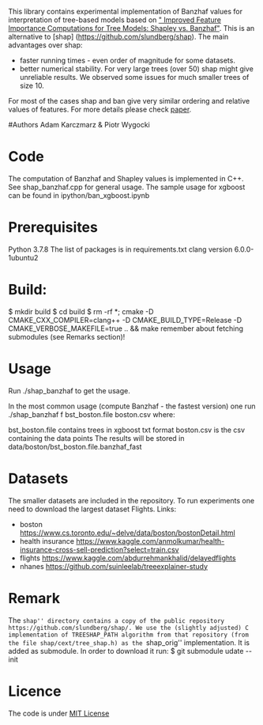 This library contains experimental implementation of Banzhaf values for interpretation of tree-based models based on ["
Improved Feature Importance Computations for Tree Models: Shapley vs. Banzhaf"](https://arxiv.org/abs/2108.04126). This is an alternative to [shap] (https://github.com/slundberg/shap).
The main advantages over shap:
 - faster running times - even order of magnitude for some datasets.
 - better numerical stability. For very large trees (over 50) shap might give unreliable results. We observed some issues for much smaller trees of size 10.

 For most of the cases shap and ban give very similar ordering and relative values of features. For more details please check [paper](https://arxiv.org/abs/2108.04126).

#Authors
Adam Karczmarz & Piotr Wygocki

# Code
The computation of Banzhaf and Shapley values is implemented in C++.
See shap_banzhaf.cpp for general usage.
The sample usage for xgboost can be found in ipython/ban_xgboost.ipynb


# Prerequisites
Python 3.7.8
The list of packages is in requirements.txt
clang version 6.0.0-1ubuntu2


# Build:
$ mkdir build
$ cd build
$ rm -rf *; cmake -D CMAKE_CXX_COMPILER=clang++ -D CMAKE_BUILD_TYPE=Release -D CMAKE_VERBOSE_MAKEFILE=true .. && make
remember about fetching submodules (see Remarks section)!

# Usage
Run
./shap_banzhaf
to get the usage.

In the most common usage (compute Banzhaf - the fastest version) one run
./shap_banzhaf f bst_boston.file boston.csv
where:

bst_boston.file contains trees in xgboost txt format
boston.csv is the csv containing the data points
The results will be stored in data/boston/bst_boston.file.banzhaf_fast

# Datasets
The smaller datasets are included in the repository.
To run experiments one need to download the largest dataset Flights.
Links:
- boston https://www.cs.toronto.edu/~delve/data/boston/bostonDetail.html
- health insurance https://www.kaggle.com/anmolkumar/health-insurance-cross-sell-prediction?select=train.csv
- flights https://www.kaggle.com/abdurrehmankhalid/delayedflights
- nhanes https://github.com/suinleelab/treeexplainer-study


# Remark
The ``shap'' directory contains a copy of the public repository https://github.com/slundberg/shap/.
We use the (slightly adjusted) C implementation of TREESHAP_PATH algorithm from that repository
(from the file shap/cext/tree_shap.h) as the ``shap_orig'' implementation. It is added as submodule. In order to download it run:
$ git submodule udate --init

# Licence

The code is under [MIT License](LICENSE.txt)



